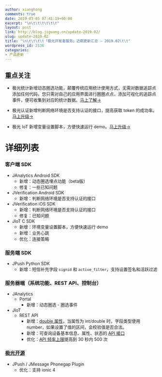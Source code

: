 ```yaml
---
author: xianghong
comments: true
date: 2019-03-05 07:41:19+00:00
excerpt: "\n\t\t\t\t\t\t"
layout: post
link: http://blog.jiguang.cn/update-2019-02/
slug: update-2019-02
title: "\n\t\t\t\t「极光开发者服务」近期更新汇总 – 2019.02\t\t"
wordpress_id: 2136
categories:
- 产品更新
---
```



				


## 重点关注







  * 极光统计新增动态圈选功能，颠覆传统应用统计使用方式，无需对数据追踪点添加任何代码，您只需对自己的应用界面进行圈圈点点，添加可视化的追踪点事件，便可收集到对应的统计数据。[马上了解→](https://docs.jiguang.cn/janalytics/circle/circle_intro/)
  * 极光认证新增判断网络环境是否支持认证的接口，提高获取 token 的成功率。[马上升级→](https://docs.jiguang.cn/jverification/updates/)  

  * 极光 IoT 新增变量设置脚本，方便快速运行 demo。[马上升级→](https://docs.jiguang.cn/jiot/updates/)






# 详细列表







### 客户端 SDK







  * JAnalytics Android SDK
    * 新增：动态圈选埋点功能（beta版）
    * 修复：一些已知问题
  * JVerification Android SDK
    * 新增：判断网络环境是否支持认证的接口
  * JVerification iOS SDK
    * 新增：判断网络环境是否支持认证的接口
    * 修复：已知问题
  * JIoT C SDK
    * 新增：环境变量设置脚本，方便快速运行 demo
    * 新增：业务心跳
    * 优化：连接策略






### 服务端 SDK







  * JPush Python SDK 
    * 新增：短信补充字段 `signid` 和 `active_filter`，支持设置签名和活跃过滤






### 服务器端（系统功能、REST API、控制台）







  * JAnalytics
    * Portal
      * 新增：动态圈选 - 圈选事件
  * JIoT
    * REST API
      * 新增：[double 属性](https://docs.jiguang.cn/jiot/server/restapi/)，当属性为 int/double 时，字段类型使用 number，如果设置了值的区间，会校验值是否合法。
      * 新增：可查询设备基本信息、属性、状态的 [API 接口](https://docs.jiguang.cn/jiot/server/restapi/#_15)
      * 优化：[API 频率上限](https://docs.jiguang.cn/jiot/server/restapi_intro/#api)提高到 30 秒内 500 次






### [极光开源](https://github.com/jpush)







  * JPush / JMessage Phonegap Plugin 
    * 优化：支持 ionic 4







		
